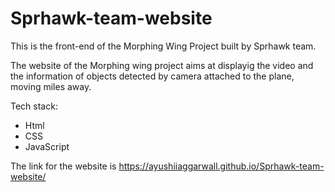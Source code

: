 # Sprhawk-team-website

This is the front-end of the Morphing Wing Project built by Sprhawk team.

The website of the Morphing wing project aims at displayig the video and the information of objects detected by camera attached to the plane, moving miles away.

Tech stack:
  - Html
  - CSS
  - JavaScript

The link for the website is https://ayushiiaggarwall.github.io/Sprhawk-team-website/
